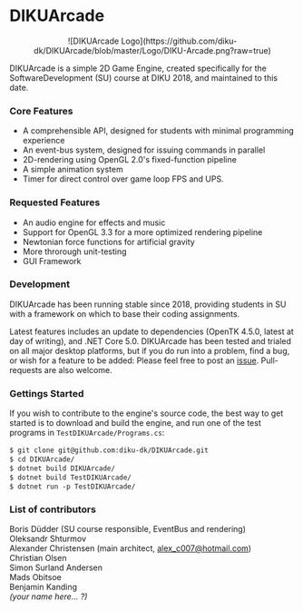 # DIKUArcade #

<p align="center">
![DIKUArcade Logo](https://github.com/diku-dk/DIKUArcade/blob/master/Logo/DIKU-Arcade.png?raw=true)
</p>

DIKUArcade is a simple 2D Game Engine, created specifically for the SoftwareDevelopment (SU) course at DIKU 2018,
and maintained to this date.

### Core Features ###

* A comprehensible API, designed for students with minimal programming experience
* An event-bus system, designed for issuing commands in parallel
* 2D-rendering using OpenGL 2.0's fixed-function pipeline
* A simple animation system
* Timer for direct control over game loop FPS and UPS.

### Requested Features ###

* An audio engine for effects and music
* Support for OpenGL 3.3 for a more optimized rendering pipeline
* Newtonian force functions for artificial gravity
* More throrough unit-testing
* GUI Framework

### Development ###

DIKUArcade has been running stable since 2018, providing students in SU with a framework
on which to base their coding assignments.

Latest features includes an update to dependencies (OpenTK 4.5.0, latest at day of writing),
and .NET Core 5.0. DIKUArcade has been tested and trialed on all major desktop platforms,
but if you do run into a problem, find a bug, or wish for a feature to be added: Please feel
free to post an [issue](https://github.com/diku-dk/DIKUArcade/issues).
Pull-requests are also welcome.

### Gettings Started ###

If you wish to contribute to the engine's source code, the best way to get started is to
download and build the engine, and run one of the test programs in `TestDIKUArcade/Programs.cs`:

```
$ git clone git@github.com:diku-dk/DIKUArcade.git
$ cd DIKUArcade/
$ dotnet build DIKUArcade/
$ dotnet build TestDIKUArcade/
$ dotnet run -p TestDIKUArcade/
```

### List of contributors

Boris Düdder (SU course responsible, EventBus and rendering)<br>
Oleksandr Shturmov<br>
Alexander Christensen (main architect, alex_c007@hotmail.com)<br>
Christian Olsen<br>
Simon Surland Andersen<br>
Mads Obitsoe<br>
Benjamin Kanding<br>
_(your name here... ?)_
